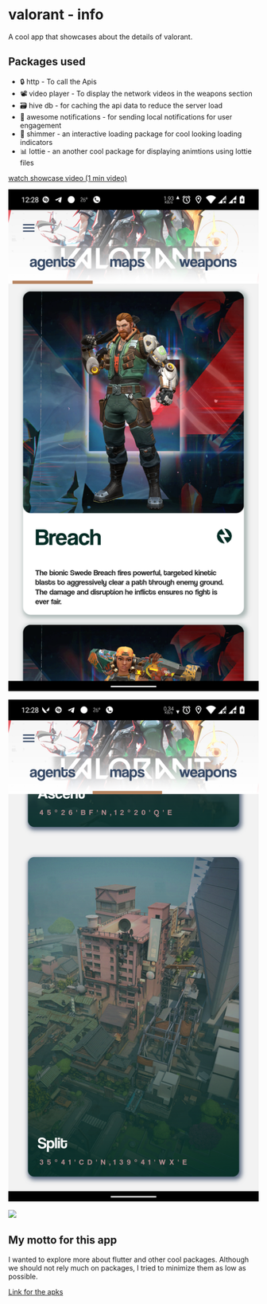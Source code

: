 # valorant - info

A cool app that showcases about the details of valorant.

## Packages used

- :lock: http - To call the Apis
- :film_projector: video player - To display the network videos in the weapons section
- :card_file_box: hive db - for caching the api data to reduce the server load
- :bell: awesome notifications - for sending local notifications for user engagement
- :milky_way: shimmer - an interactive loading package for cool looking loading indicators
- :bar_chart: lottie - an another cool package for displaying animtions using lottie files

[watch showcase video (1 min video)](https://youtu.be/MtDMY3Y6bKE)

![](github_display/agents.png)

![](github_display/maps.png)

![](github_display/weapons.gif)

## My motto for this app

I wanted to explore more about flutter and other cool packages. Although we should not rely much on packages, I tried to minimize them as low as possible.

[Link for the apks](https://drive.google.com/drive/u/0/folders/1tzQNyCzXmW-gT4w6jF7ZmmEBJN0XTh3J)
